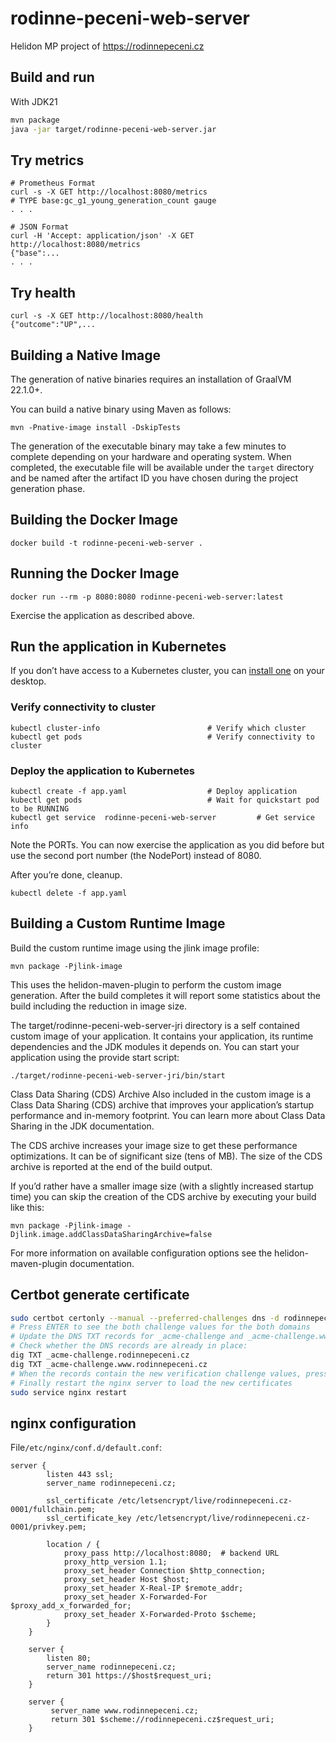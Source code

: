 # rodinne-peceni-web-server

Helidon MP project of https://rodinnepeceni.cz

## Build and run


With JDK21
```bash
mvn package
java -jar target/rodinne-peceni-web-server.jar
```

## Try metrics

```
# Prometheus Format
curl -s -X GET http://localhost:8080/metrics
# TYPE base:gc_g1_young_generation_count gauge
. . .

# JSON Format
curl -H 'Accept: application/json' -X GET http://localhost:8080/metrics
{"base":...
. . .
```



## Try health

```
curl -s -X GET http://localhost:8080/health
{"outcome":"UP",...

```


## Building a Native Image

The generation of native binaries requires an installation of GraalVM 22.1.0+.

You can build a native binary using Maven as follows:

```
mvn -Pnative-image install -DskipTests
```

The generation of the executable binary may take a few minutes to complete depending on
your hardware and operating system. When completed, the executable file will be available
under the `target` directory and be named after the artifact ID you have chosen during the
project generation phase.



## Building the Docker Image

```
docker build -t rodinne-peceni-web-server .
```

## Running the Docker Image

```
docker run --rm -p 8080:8080 rodinne-peceni-web-server:latest
```

Exercise the application as described above.
                                

## Run the application in Kubernetes

If you don’t have access to a Kubernetes cluster, you can [install one](https://helidon.io/docs/latest/#/about/kubernetes) on your desktop.

### Verify connectivity to cluster

```
kubectl cluster-info                        # Verify which cluster
kubectl get pods                            # Verify connectivity to cluster
```

### Deploy the application to Kubernetes

```
kubectl create -f app.yaml                  # Deploy application
kubectl get pods                            # Wait for quickstart pod to be RUNNING
kubectl get service  rodinne-peceni-web-server         # Get service info
```

Note the PORTs. You can now exercise the application as you did before but use the second
port number (the NodePort) instead of 8080.

After you’re done, cleanup.

```
kubectl delete -f app.yaml
```
                                

## Building a Custom Runtime Image

Build the custom runtime image using the jlink image profile:

```
mvn package -Pjlink-image
```

This uses the helidon-maven-plugin to perform the custom image generation.
After the build completes it will report some statistics about the build including the reduction in image size.

The target/rodinne-peceni-web-server-jri directory is a self contained custom image of your application. It contains your application,
its runtime dependencies and the JDK modules it depends on. You can start your application using the provide start script:

```
./target/rodinne-peceni-web-server-jri/bin/start
```

Class Data Sharing (CDS) Archive
Also included in the custom image is a Class Data Sharing (CDS) archive that improves your application’s startup
performance and in-memory footprint. You can learn more about Class Data Sharing in the JDK documentation.

The CDS archive increases your image size to get these performance optimizations. It can be of significant size (tens of MB).
The size of the CDS archive is reported at the end of the build output.

If you’d rather have a smaller image size (with a slightly increased startup time) you can skip the creation of the CDS
archive by executing your build like this:

```
mvn package -Pjlink-image -Djlink.image.addClassDataSharingArchive=false
```

For more information on available configuration options see the helidon-maven-plugin documentation.
                                
## Certbot generate certificate

```bash
sudo certbot certonly --manual --preferred-challenges dns -d rodinnepeceni.cz,www.rodinnepeceni.cz
# Press ENTER to see the both challenge values for the both domains
# Update the DNS TXT records for _acme-challenge and _acme-challenge.www by the new values and reload the DNS configuration
# Check whether the DNS records are already in place:
dig TXT _acme-challenge.rodinnepeceni.cz
dig TXT _acme-challenge.www.rodinnepeceni.cz
# When the records contain the new verification challenge values, press enter in the terminal window to finish the DNS verification challenge
# Finally restart the nginx server to load the new certificates
sudo service nginx restart
```

## nginx configuration

File``/etc/nginx/conf.d/default.conf``:

```
server {
        listen 443 ssl;
        server_name rodinnepeceni.cz;

        ssl_certificate /etc/letsencrypt/live/rodinnepeceni.cz-0001/fullchain.pem;
        ssl_certificate_key /etc/letsencrypt/live/rodinnepeceni.cz-0001/privkey.pem;

        location / {
            proxy_pass http://localhost:8080;  # backend URL
            proxy_http_version 1.1;
            proxy_set_header Connection $http_connection;
            proxy_set_header Host $host;
            proxy_set_header X-Real-IP $remote_addr;
            proxy_set_header X-Forwarded-For $proxy_add_x_forwarded_for;
            proxy_set_header X-Forwarded-Proto $scheme;
        }
    }

    server {
        listen 80;
        server_name rodinnepeceni.cz;
        return 301 https://$host$request_uri;
    }

    server {
         server_name www.rodinnepeceni.cz;
         return 301 $scheme://rodinnepeceni.cz$request_uri;
    }

```
